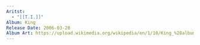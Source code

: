 ```yaml
---
Aritst:
  - "[[T.I.]]"
Album: King
Release Date: 2006-03-28
Album Art: https://upload.wikimedia.org/wikipedia/en/1/10/King_%28album%29.jpg
---
```


